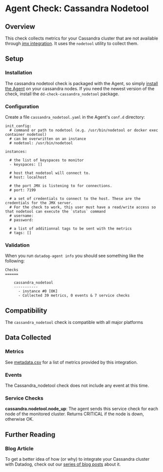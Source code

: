# Agent Check: Cassandra Nodetool

## Overview

This check collects metrics for your Cassandra cluster that are not available through [jmx integration](https://github.com/DataDog/integrations-core/tree/master/cassandra).
It uses the `nodetool` utility to collect them.

## Setup
### Installation

The cassandra nodetool check is packaged with the Agent, so simply [install the Agent](https://app.datadoghq.com/account/settings#agent) on your cassandra nodes.
If you need the newest version of the check, install the `dd-check-cassandra_nodetool` package.

### Configuration

Create a file `cassandra_nodetool.yaml` in the Agent's `conf.d` directory:
```
init_config:
  # command or path to nodetool (e.g. /usr/bin/nodetool or docker exec container nodetool)
  # can be overwritten on an instance
  # nodetool: /usr/bin/nodetool

instances:

  # the list of keyspaces to monitor
  - keyspaces: []

  # host that nodetool will connect to.
  # host: localhost

  # the port JMX is listening to for connections.
  # port: 7199

  # a set of credentials to connect to the host. These are the credentials for the JMX server.
  # For the check to work, this user must have a read/write access so that nodetool can execute the `status` command
  # username:
  # password:

  # a list of additionnal tags to be sent with the metrics
  # tags: []
```

### Validation

When you run `datadog-agent info` you should see something like the following:

    Checks
    ======

        cassandra_nodetool
        -----------
          - instance #0 [OK]
          - Collected 39 metrics, 0 events & 7 service checks

## Compatibility

The `cassandra_nodetool` check is compatible with all major platforms

## Data Collected
### Metrics
See [metadata.csv](https://github.com/DataDog/integrations-core/blob/master/cassandra_nodetool/metadata.csv) for a list of metrics provided by this integration.

### Events
The Cassandra_nodetool check does not include any event at this time.

### Service Checks

**cassandra.nodetool.node_up**:
The agent sends this service check for each node of the monitored cluster. Returns CRITICAL if the node is down, otherwise OK.

## Further Reading
### Blog Article
To get a better idea of how (or why) to integrate your Cassandra cluster with Datadog, check out our [series of blog posts](https://www.datadoghq.com/blog/how-to-monitor-cassandra-performance-metrics) about it.
